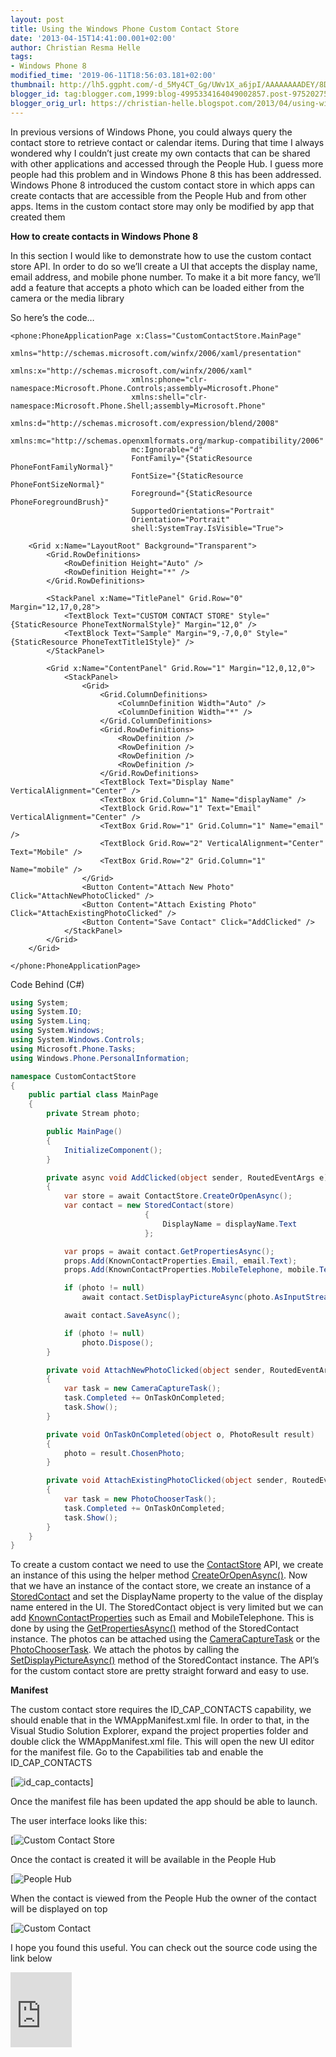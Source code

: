 ```yaml
---
layout: post
title: Using the Windows Phone Custom Contact Store
date: '2013-04-15T14:41:00.001+02:00'
author: Christian Resma Helle
tags: 
- Windows Phone 8
modified_time: '2019-06-11T18:56:03.181+02:00'
thumbnail: http://lh5.ggpht.com/-d_5My4CT_Gg/UWv1X_a6jpI/AAAAAAAADEY/8DdL5NTtKe0/s72-c/id_cap_contacts_thumb%25255B2%25255D.png?imgmax=800
blogger_id: tag:blogger.com,1999:blog-4995334164049002857.post-975202751219361332
blogger_orig_url: https://christian-helle.blogspot.com/2013/04/using-windows-phone-custom-contact-store.html
---
```


In previous versions of Windows Phone, you could always query the contact store to retrieve contact or calendar items. During that time I always wondered why I couldn’t just create my own contacts that can be shared with other applications and accessed through the People Hub. I guess more people had this problem and in Windows Phone 8 this has been addressed. Windows Phone 8 introduced the custom contact store in which apps can create contacts that are accessible from the People Hub and from other apps. Items in the custom contact store may only be modified by app that created them

**How to create contacts in Windows Phone 8**

In this section I would like to demonstrate how to use the custom contact store API. In order to do so we’ll create a UI that accepts the display name, email address, and mobile phone number. To make it a bit more fancy, we’ll add a feature that accepts a photo which can be loaded either from the camera or the media library

So here’s the code…

```xaml
<phone:PhoneApplicationPage x:Class="CustomContactStore.MainPage"
                           xmlns="http://schemas.microsoft.com/winfx/2006/xaml/presentation"
                           xmlns:x="http://schemas.microsoft.com/winfx/2006/xaml"
                           xmlns:phone="clr-namespace:Microsoft.Phone.Controls;assembly=Microsoft.Phone"
                           xmlns:shell="clr-namespace:Microsoft.Phone.Shell;assembly=Microsoft.Phone"
                           xmlns:d="http://schemas.microsoft.com/expression/blend/2008"
                           xmlns:mc="http://schemas.openxmlformats.org/markup-compatibility/2006"
                           mc:Ignorable="d"
                           FontFamily="{StaticResource PhoneFontFamilyNormal}"
                           FontSize="{StaticResource PhoneFontSizeNormal}"
                           Foreground="{StaticResource PhoneForegroundBrush}"
                           SupportedOrientations="Portrait"
                           Orientation="Portrait"
                           shell:SystemTray.IsVisible="True">

    <Grid x:Name="LayoutRoot" Background="Transparent">
        <Grid.RowDefinitions>
            <RowDefinition Height="Auto" />
            <RowDefinition Height="*" />
        </Grid.RowDefinitions>

        <StackPanel x:Name="TitlePanel" Grid.Row="0" Margin="12,17,0,28">
            <TextBlock Text="CUSTOM CONTACT STORE" Style="{StaticResource PhoneTextNormalStyle}" Margin="12,0" />
            <TextBlock Text="Sample" Margin="9,-7,0,0" Style="{StaticResource PhoneTextTitle1Style}" />
        </StackPanel>

        <Grid x:Name="ContentPanel" Grid.Row="1" Margin="12,0,12,0">
            <StackPanel>
                <Grid>
                    <Grid.ColumnDefinitions>
                        <ColumnDefinition Width="Auto" />
                        <ColumnDefinition Width="*" />
                    </Grid.ColumnDefinitions>
                    <Grid.RowDefinitions>
                        <RowDefinition />
                        <RowDefinition />
                        <RowDefinition />
                        <RowDefinition />
                    </Grid.RowDefinitions>
                    <TextBlock Text="Display Name" VerticalAlignment="Center" />
                    <TextBox Grid.Column="1" Name="displayName" />
                    <TextBlock Grid.Row="1" Text="Email" VerticalAlignment="Center" />
                    <TextBox Grid.Row="1" Grid.Column="1" Name="email" />
                    <TextBlock Grid.Row="2" VerticalAlignment="Center" Text="Mobile" />
                    <TextBox Grid.Row="2" Grid.Column="1" Name="mobile" />
                </Grid>
                <Button Content="Attach New Photo" Click="AttachNewPhotoClicked" />
                <Button Content="Attach Existing Photo" Click="AttachExistingPhotoClicked" />
                <Button Content="Save Contact" Click="AddClicked" />
            </StackPanel>
        </Grid>
    </Grid>

</phone:PhoneApplicationPage>
```

Code Behind (C#)

```csharp
using System;
using System.IO;
using System.Linq;
using System.Windows;
using System.Windows.Controls;
using Microsoft.Phone.Tasks;
using Windows.Phone.PersonalInformation;

namespace CustomContactStore
{
    public partial class MainPage
    {
        private Stream photo;

        public MainPage()
        {
            InitializeComponent();
        }

        private async void AddClicked(object sender, RoutedEventArgs e)
        {
            var store = await ContactStore.CreateOrOpenAsync();
            var contact = new StoredContact(store)
                              {
                                  DisplayName = displayName.Text
                              };

            var props = await contact.GetPropertiesAsync();
            props.Add(KnownContactProperties.Email, email.Text);
            props.Add(KnownContactProperties.MobileTelephone, mobile.Text);

            if (photo != null)
                await contact.SetDisplayPictureAsync(photo.AsInputStream());

            await contact.SaveAsync();

            if (photo != null)
                photo.Dispose();
        }

        private void AttachNewPhotoClicked(object sender, RoutedEventArgs e)
        {
            var task = new CameraCaptureTask();
            task.Completed += OnTaskOnCompleted;
            task.Show();
        }

        private void OnTaskOnCompleted(object o, PhotoResult result)
        {
            photo = result.ChosenPhoto;
        }

        private void AttachExistingPhotoClicked(object sender, RoutedEventArgs e)
        {
            var task = new PhotoChooserTask();
            task.Completed += OnTaskOnCompleted;
            task.Show();
        }
    }
}
```

To create a custom contact we need to use the [ContactStore](http://learn.microsoft.com/en-us/library/windowsphone/develop/jj207529(v=vs.105).aspx?WT.mc_id=DT-MVP-5004822) API, we create an instance of this using the helper method [CreateOrOpenAsync()](http://learn.microsoft.com/en-us/library/windowsphone/develop/jj207576(v=vs.105).aspx?WT.mc_id=DT-MVP-5004822). Now that we have an instance of the contact store, we create an instance of a [StoredContact](http://learn.microsoft.com/en-us/library/windowsphone/develop/jj207727(v=vs.105).aspx?WT.mc_id=DT-MVP-5004822) and set the DisplayName property to the value of the display name entered in the UI. The StoredContact object is very limited but we can add [KnownContactProperties](http://learn.microsoft.com/en-US/library/windowsphone/develop/windows.phone.personalinformation.knowncontactproperties(v=vs.105).aspx?WT.mc_id=DT-MVP-5004822) such as Email and MobileTelephone. This is done by using the [GetPropertiesAsync()](http://learn.microsoft.com/en-us/library/windowsphone/develop/windows.phone.personalinformation.storedcontact.getpropertiesasync(v=vs.105).aspx?WT.mc_id=DT-MVP-5004822) method of the StoredContact instance. The photos can be attached using the [CameraCaptureTask](http://learn.microsoft.com/en-us/library/windowsphone/develop/hh394006(v=vs.105).aspx?WT.mc_id=DT-MVP-5004822) or the [PhotoChooserTask](http://learn.microsoft.com/en-us/library/windowsphone/develop/hh394019(v=vs.105).aspx?WT.mc_id=DT-MVP-5004822). We attach the photos by calling the [SetDisplayPictureAsync()](http://learn.microsoft.com/en-us/library/windowsphone/develop/windows.phone.personalinformation.storedcontact.getdisplaypictureasync(v=vs.105).aspx?WT.mc_id=DT-MVP-5004822) method of the StoredContact instance. The API’s for the custom contact store are pretty straight forward and easy to use.

**Manifest**

The custom contact store requires the ID_CAP_CONTACTS capability, we should enable that in the WMAppManifest.xml file. In order to that, in the Visual Studio Solution Explorer, expand the project properties folder and double click the WMAppManifest.xml file. This will open the new UI editor for the manifest file. Go to the Capabilities tab and enable the ID_CAP_CONTACTS

[![id_cap_contacts](/assets/images/id_cap_contacts.png)]

Once the manifest file has been updated the app should be able to launch.

The user interface looks like this:

[![Custom Contact Store](/assets/images/custom-contact-store.png)

Once the contact is created it will be available in the People Hub

[![People Hub](/assets/images/people-hub.png)

When the contact is viewed from the People Hub the owner of the contact will be displayed on top

[![Custom Contact](/assets/images/custom-contact.png)

I hope you found this useful. You can check out the source code using the link below

<iframe height="120" src="https://skydrive.live.com/embed?cid=CA531E7FB4762C70&amp;resid=CA531E7FB4762C70%2136984&amp;authkey=AE6ctkxSOjg-Xgo" frameborder="0" width="98" scrolling="no"></iframe>